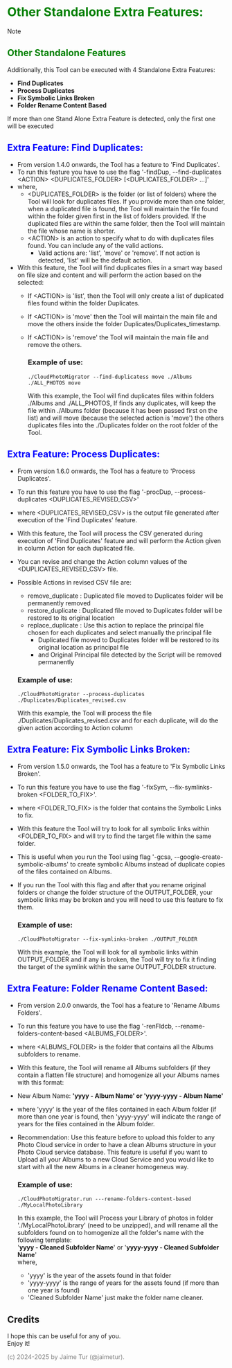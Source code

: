 # <span style="color:green">Other Standalone Extra Features:</span>

> [!NOTE]
> ## <span style="color:green">Other Standalone Features</span>
>Additionally, this Tool can be executed with 4 Standalone Extra Features: 
> 
> - **Find Duplicates** 
> - **Process Duplicates** 
> - **Fix Symbolic Links Broken** 
> - **Folder Rename Content Based** 
>
> If more than one Stand Alone Extra Feature is detected, only the first one will be executed



## <span style="color:blue">Extra Feature: Find Duplicates:</span>
- From version 1.4.0 onwards, the Tool has a feature to 'Find Duplicates'. 
- To run this feature you have to use the flag '-findDup, --find-duplicates \<ACTION> \<DUPLICATES_FOLDER> [\<DUPLICATES_FOLDER> ...]'
- where, 
    - \<DUPLICATES_FOLDER> is the folder (or list of folders) where the Tool will look for duplicates files. If you provide more than one folder, when a duplicated file is found, the Tool will maintain the file found within the folder given first in the list of folders provided. If the duplicated files are within the same folder, then the Tool will maintain the file whose name is shorter.
    - \<ACTION> is an action to specify what to do with duplicates files found. You can include any of the valid actions. 
      - Valid actions are: 'list', 'move' or 'remove'. If not action is detected, 'list' will be the default action.
- With this feature, the Tool will find duplicates files in a smart way based on file size and content and will perform the action based on the <ACTION> selected:
  - If \<ACTION> is 'list', then the Tool will only create a list of duplicated files found within the folder Duplicates. 
  - If \<ACTION> is 'move' then the Tool will maintain the main file and move the others inside the folder Duplicates/Duplicates_timestamp. 
  - If \<ACTION> is 'remove' the Tool will maintain the main file and remove the others.

    ### Example of use:
    ```
    ./CloudPhotoMigrator --find-duplicatess move ./Albums ./ALL_PHOTOS move
    ```
    With this example, the Tool will find duplicates files within folders ./Albums and ./ALL_PHOTOS,
    If finds any duplicates, will keep the file within ./Albums folder (because it has been passed first on the list)
    and will move (because the selected action is 'move') the others duplicates files into the ./Duplicates folder on the root folder of the Tool.


## <span style="color:blue">Extra Feature: Process Duplicates:</span>
- From version 1.6.0 onwards, the Tool has a feature to 'Process Duplicates'. 
- To run this feature you have to use the flag '-procDup, --process-duplicates <DUPLICATES_REVISED_CSV>'
- where <DUPLICATES_REVISED_CSV> is the output file generated after execution of the 'Find Duplicates' feature.
- With this feature, the Tool will process the CSV generated during execution of 'Find Duplicates' feature and will perform the Action given in column Action for each duplicated file.
- You can revise and change the Action column values of the <DUPLICATES_REVISED_CSV> file.
- Possible Actions in revised CSV file are:
    - remove_duplicate  : Duplicated file moved to Duplicates folder will be permanently removed
    - restore_duplicate : Duplicated file moved to Duplicates folder will be restored to its original location
    - replace_duplicate : Use this action to replace the principal file chosen for each duplicates and select manually the principal file
        - Duplicated file moved to Duplicates folder will be restored to its original location as principal file
        - and Original Principal file detected by the Script will be removed permanently

    ### Example of use:
    ```
    ./CloudPhotoMigrator --process-duplicates ./Duplicates/Duplicates_revised.csv
    ```
    With this example, the Tool will process the file ./Duplicates/Duplicates_revised.csv
    and for each duplicate, will do the given action according to Action column

## <span style="color:blue">Extra Feature: Fix Symbolic Links Broken:</span>
- From version 1.5.0 onwards, the Tool has a feature to 'Fix Symbolic Links Broken'. 
- To run this feature you have to use the flag '-fixSym, --fix-symlinks-broken <FOLDER_TO_FIX>'.
- where <FOLDER_TO_FIX> is the folder that contains the Symbolic Links to fix.
- With this feature the Tool will try to look for all symbolic links within <FOLDER_TO_FIX> and will try to find the target file within the same folder.
- This is useful when you run the Tool using flag '-gcsa, --google-create-symbolic-albums' to create symbolic Albums instead of duplicate copies of the files contained on Albums.
- If you run the Tool with this flag and after that you rename original folders or change the folder structure of the OUTPUT_FOLDER, your symbolic links may be broken and you will need to use this feature to fix them.

    ### Example of use:
    ```
    ./CloudPhotoMigrator --fix-symlinks-broken ./OUTPUT_FOLDER 
    ```
    With this example, the Tool will look for all symbolic links within OUTPUT_FOLDER and if any is broken,
    the Tool will try to fix it finding the target of the symlink within the same OUTPUT_FOLDER structure.


## <span style="color:blue">Extra Feature: Folder Rename Content Based:</span>
- From version 2.0.0 onwards, the Tool has a feature to 'Rename Albums Folders'.
- To run this feature you have to use the flag '-renFldcb, --rename-folders-content-based <ALBUMS_FOLDER>'.
- where <ALBUMS_FOLDER> is the folder that contains all the Albums subfolders to rename.
- With this feature, the Tool will rename all Albums subfolders (if they contain a flatten file structure) and homogenize all your Albums names with this format:  
- New Album Name: **'yyyy - Album Name' or 'yyyy-yyyy - Album Name'**  
- where 'yyyy' is the year of the files contained in each Album folder (if more than one year is found, then 'yyyy-yyyy' will indicate the range of years for the files contained in the Album folder.
- Recommendation: Use this feature before to upload this folder to any Photo Cloud service in order to have a clean Albums structure in your Photo Cloud service database.  This feature is useful if you want to Upload all your Albums to a new Cloud Service and you would like to start with all the new Albums in a cleaner homogeneus way.  

    ### Example of use:
    ```
    ./CloudPhotoMigrator.run ---rename-folders-content-based ./MyLocalPhotoLibrary
    ```
    In this example, the Tool will Process your Library of photos in folder './MyLocalPhotoLibrary' (need to be unzipped), and will rename all the subfolders found on to homogenize all the folder's name with the following template:  
    '**yyyy - Cleaned Subfolder Name**' or '**yyyy-yyyy - Cleaned Subfolder Name**'  
     where, 
    - 'yyyy' is the year of the assets found in that folder
    - 'yyyy-yyyy' is the range of years for the assets found (if more than one year is found)  
    - 'Cleaned Subfolder Name' just make the folder name cleaner.  


## Credits
I hope this can be useful for any of you.  
Enjoy it!

<span style="color:grey">(c) 2024-2025 by Jaime Tur (@jaimetur).</span>  
